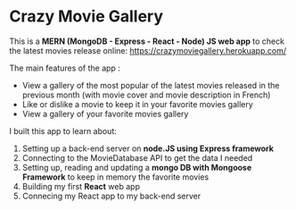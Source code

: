 # Crazy Movie Gallery

This is a <b>MERN (MongoDB - Express - React - Node) JS web app</b> to check the latest movies release online: https://crazymoviegallery.herokuapp.com/

The main features of the app :

<ul>
  <li>View a gallery of the most popular of the latest movies released in the previous month (with movie cover and movie description in French)</li>
  <li>Like or dislike a movie to keep it in your favorite movies gallery</li>
  <li>View a gallery of your favorite movies gallery</li>
</ul>

I built this app to learn about:
<ol>
  <li>Setting up a back-end server on <b>node.JS using Express framework</b></li>
  <li>Connecting to the MovieDatabase API to get the data I needed</li>
  <li>Setting up, reading and updating a <b>mongo DB with Mongoose Framework</b> to keep in memory the favorite movies</li>
  <li>Building my first <b>React</b> web app</li>
  <li>Connecing my React app to my back-end server
</ol>
